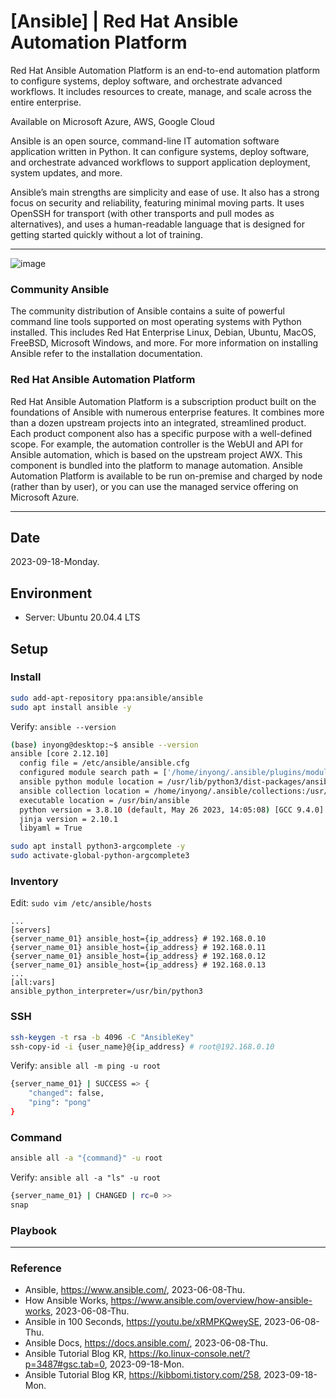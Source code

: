 # [Ansible] | Red Hat Ansible Automation Platform

Red Hat Ansible Automation Platform is an end-to-end automation platform to configure systems, deploy software, and orchestrate advanced workflows. It includes resources to create, manage, and scale across the entire enterprise.

Available on Microsoft Azure, AWS, Google Cloud

Ansible is an open source, command-line IT automation software application written in Python. It can configure systems, deploy software, and orchestrate advanced workflows to support application deployment, system updates, and more.

Ansible’s main strengths are simplicity and ease of use. It also has a strong focus on security and reliability, featuring minimal moving parts. It uses OpenSSH for transport (with other transports and pull modes as alternatives), and uses a human-readable language that is designed for getting started quickly without a lot of training.

---

![image](https://github.com/inyong37/Vision/assets/20737479/53bcfdd0-ebd9-44ba-a224-e318df0ac153)

### Community Ansible

The community distribution of Ansible contains a suite of powerful command line tools supported on most operating systems with Python installed. This includes Red Hat Enterprise Linux, Debian, Ubuntu, MacOS, FreeBSD, Microsoft Windows, and more. For more information on installing Ansible refer to the installation documentation.

### Red Hat Ansible Automation Platform

Red Hat Ansible Automation Platform is a subscription product built on the foundations of Ansible with numerous enterprise features. It combines more than a dozen upstream projects into an integrated, streamlined product. Each product component also has a specific purpose with a well-defined scope. For example, the automation controller is the WebUI and API for Ansible automation, which is based on the upstream project AWX. This component is bundled into the platform to manage automation. Ansible Automation Platform is available to be run on-premise and charged by node (rather than by user), or you can use the managed service offering on Microsoft Azure.

---

## Date

2023-09-18-Monday.

## Environment

* Server: Ubuntu 20.04.4 LTS

## Setup

### Install

```Bash
sudo add-apt-repository ppa:ansible/ansible
sudo apt install ansible -y
```

Verify: `ansible --version`

```Bash
(base) inyong@desktop:~$ ansible --version
ansible [core 2.12.10]
  config file = /etc/ansible/ansible.cfg
  configured module search path = ['/home/inyong/.ansible/plugins/modules', '/usr/share/ansible/plugins/modules']
  ansible python module location = /usr/lib/python3/dist-packages/ansible
  ansible collection location = /home/inyong/.ansible/collections:/usr/share/ansible/collections
  executable location = /usr/bin/ansible
  python version = 3.8.10 (default, May 26 2023, 14:05:08) [GCC 9.4.0]
  jinja version = 2.10.1
  libyaml = True
```

```Bash
sudo apt install python3-argcomplete -y
sudo activate-global-python-argcomplete3
```

### Inventory

Edit: `sudo vim /etc/ansible/hosts`

```
...
[servers]
{server_name_01} ansible_host={ip_address} # 192.168.0.10
{server_name_01} ansible_host={ip_address} # 192.168.0.11
{server_name_01} ansible_host={ip_address} # 192.168.0.12
{server_name_01} ansible_host={ip_address} # 192.168.0.13
...
[all:vars]
ansible_python_interpreter=/usr/bin/python3
```

### SSH

```Bash
ssh-keygen -t rsa -b 4096 -C "AnsibleKey"
ssh-copy-id -i {user_name}@{ip_address} # root@192.168.0.10
```

Verify: `ansible all -m ping -u root`

```Bash
{server_name_01} | SUCCESS => {
    "changed": false,
    "ping": "pong"
}
```

### Command

```Bash
ansible all -a "{command}" -u root
```

Verify: `ansible all -a "ls" -u root`

```Bash
{server_name_01} | CHANGED | rc=0 >>
snap
```

### Playbook

---

### Reference
- Ansible, https://www.ansible.com/, 2023-06-08-Thu.
- How Ansible Works, https://www.ansible.com/overview/how-ansible-works, 2023-06-08-Thu.
- Ansible in 100 Seconds, https://youtu.be/xRMPKQweySE, 2023-06-08-Thu.
- Ansible Docs, https://docs.ansible.com/, 2023-06-08-Thu.
- Ansible Tutorial Blog KR, https://ko.linux-console.net/?p=3487#gsc.tab=0, 2023-09-18-Mon.
- Ansible Tutorial Blog KR, https://kibbomi.tistory.com/258, 2023-09-18-Mon.
